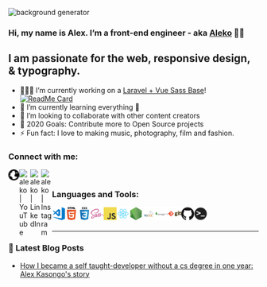 ![background generator](https://i.imgur.com/XLq6sP2.png)

### Hi, my name is Alex. I’m a front-end engineer - aka [Aleko][website] 👋🏾

## I am passionate for the web, responsive design, & typography.

-   👨🏾‍💻 I’m currently working on a [Laravel + Vue Sass Base][repository]!
    [![ReadMe Card](https://github-readme-stats.vercel.app/api/pin/?username=alexkasongo&show_icons=true&theme=tokyonight&repo=larave-vue-base)](https://github.com/alexkasongo/laravel-vue-base)
-   🌱 I’m currently learning everything 🤣
-   👯 I’m looking to collaborate with other content creators
-   🥅 2020 Goals: Contribute more to Open Source projects
-   ⚡ Fun fact: I love to making music, photography, film and fashion.

### Connect with me:

[<img align="left" alt="alexkasongo.com" width="22px" src="https://raw.githubusercontent.com/iconic/open-iconic/master/svg/globe.svg" />][website]
[<img align="left" alt="aleko | YouTube" width="22px" src="https://cdn.jsdelivr.net/npm/simple-icons@v3/icons/youtube.svg" />][youtube]
[<img align="left" alt="aleko | LinkedIn" width="22px" src="https://cdn.jsdelivr.net/npm/simple-icons@v3/icons/linkedin.svg" />][linkedin]
[<img align="left" alt="aleko | Instagram" width="22px" src="https://cdn.jsdelivr.net/npm/simple-icons@v3/icons/instagram.svg" />][instagram]

<br />

### Languages and Tools:

[<img align="left" alt="Visual Studio Code" width="26px" src="https://raw.githubusercontent.com/github/explore/80688e429a7d4ef2fca1e82350fe8e3517d3494d/topics/visual-studio-code/visual-studio-code.png" />][github]
[<img align="left" alt="HTML5" width="26px" src="https://raw.githubusercontent.com/github/explore/80688e429a7d4ef2fca1e82350fe8e3517d3494d/topics/html/html.png" />][github]
[<img align="left" alt="CSS3" width="26px" src="https://raw.githubusercontent.com/github/explore/80688e429a7d4ef2fca1e82350fe8e3517d3494d/topics/css/css.png" />][github]
[<img align="left" alt="Sass" width="26px" src="https://raw.githubusercontent.com/github/explore/80688e429a7d4ef2fca1e82350fe8e3517d3494d/topics/sass/sass.png" />][github]
[<img align="left" alt="JavaScript" width="26px" src="https://raw.githubusercontent.com/github/explore/80688e429a7d4ef2fca1e82350fe8e3517d3494d/topics/javascript/javascript.png" />][github]
[<img align="left" alt="React" width="26px" src="https://raw.githubusercontent.com/github/explore/80688e429a7d4ef2fca1e82350fe8e3517d3494d/topics/react/react.png" />][github]
[<img align="left" alt="Node.js" width="26px" src="https://raw.githubusercontent.com/github/explore/80688e429a7d4ef2fca1e82350fe8e3517d3494d/topics/nodejs/nodejs.png" />][github]
[<img align="left" alt="MySQL" width="26px" src="https://raw.githubusercontent.com/github/explore/80688e429a7d4ef2fca1e82350fe8e3517d3494d/topics/mysql/mysql.png" />][github]
[<img align="left" alt="MongoDB" width="26px" src="https://raw.githubusercontent.com/github/explore/80688e429a7d4ef2fca1e82350fe8e3517d3494d/topics/mongodb/mongodb.png" />][github]
[<img align="left" alt="Git" width="26px" src="https://raw.githubusercontent.com/github/explore/80688e429a7d4ef2fca1e82350fe8e3517d3494d/topics/git/git.png" />][github]
[<img align="left" alt="GitHub" width="26px" src="https://raw.githubusercontent.com/github/explore/78df643247d429f6cc873026c0622819ad797942/topics/github/github.png" />][github]
[<img align="left" alt="HTML5" width="26px" src="https://raw.githubusercontent.com/github/explore/80688e429a7d4ef2fca1e82350fe8e3517d3494d/topics/terminal/terminal.png" />][github]

<br />
<br />

---

### 📕 Latest Blog Posts

<!-- BLOG-POST-LIST:START -->

-   [How I became a self taught-developer without a cs degree in one year: Alex Kasongo's story](https://medium.com/@alexkasongo/how-i-became-a-self-taught-developer-without-a-cs-degree-in-one-year-alex-kasongos-story-100ad3ad724)
<!-- BLOG-POST-LIST:END -->

<!-- ---

<img align="left" alt="alexkasongo's Github Stats" src="https://github-readme-stats.vercel.app/api?username=alexkasongo&&show_icons=true&theme=tokyonight&hide=contribs,prs" /> -->

[website]: https://alexkasongo.com
[youtube]: https://youtube.com/c/alekobeats
[instagram]: https://instagram.com/alexkasongo
[linkedin]: https://linkedin.com/in/alex-kasongo-9781016b/
[github]: https://www.github.com/alexkasongo
[repository]: https://github.com/alexkasongo/laravel-vue-base
